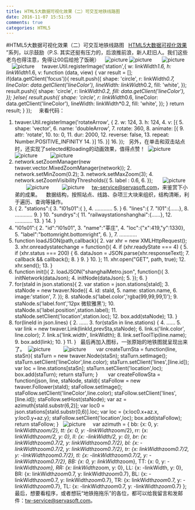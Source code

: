 ```yaml
---
title: HTML5大数据可视化效果（二）可交互地铁线路图
date: 2016-11-07 15:51:55
comments: true
categories: HTML5
---
```


#HTML5大数据可视化效果（二）可交互地铁线路图
&nbsp;
[HTML5大数据可视化效果](http://www.cnblogs.com/twaver/p/4547924.html)
&rdquo;系列，以示鼓励（P.S. 其实还挺有压力的，后浪推前浪，新人赶旧人。我们这些老鸟也得注意，免得让00后给抢了饭碗）&nbsp;
&nbsp;
![picture](http://images2015.cnblogs.com/blog/311983/201611/311983-20161103121614533-2062155906.jpg)
![picture](http://images2015.cnblogs.com/blog/311983/201611/311983-20161103121656721-376610979.jpg)
&nbsp;
&nbsp;
&nbsp;
![picture](http://images2015.cnblogs.com/blog/311983/201611/311983-20161103121921361-1178958456.gif)
&nbsp;
&nbsp;
&nbsp;
![picture](http://images2015.cnblogs.com/blog/311983/201611/311983-20161103122154049-1255275872.gif)
&nbsp;
&nbsp;
 twaver.Util.registerImage('station',{     w: linkWidth*1.6,     h: linkWidth*1.6,     v: function (data, view) {         var result = [];         if(data.getClient('focus')){             result.push({                 shape: 'circle',                 r: linkWidth*0.7,                 lineColor:  data.getClient('lineColor'),                 lineWidth: linkWidth*0.2,                 fill: 'white',             });             result.push({                 shape: 'circle',                 r: linkWidth*0.2,                 fill:  data.getClient('lineColor'),             });         }else{             result.push({                 shape: 'circle',                 r: linkWidth*0.6,                 lineColor: data.getClient('lineColor'),                 lineWidth: linkWidth*0.2,                 fill: 'white',             });         }         return result;     } }); &nbsp;
&nbsp;
 来看代码：&nbsp;
 1.    twaver.Util.registerImage('rotateArrow', { 2.        w: 124, 3.        h: 124, 4.        v: [{ 5.            shape: 'vector', 6.            name: 'doubleArrow', 7.            rotate: 360, 8.            animate: [{ 9.                attr: 'rotate', 10.                to: 0, 11.                dur: 2000, 12.                reverse: false, 13.                repeat: Number.POSITIVE_INFINITY 14.            }] 15.        }] 16.    }); &nbsp;
  另外，在单击和双击站点时，还实现了selected和loading的动画效果，值得点赞！&nbsp;
![picture](http://images2015.cnblogs.com/blog/311983/201611/311983-20161103141545565-2010504104.gif)
![picture](http://images2015.cnblogs.com/blog/311983/201611/311983-20161103141605065-1237423734.gif)
&nbsp;
&nbsp;
&nbsp;
&nbsp;
![picture](http://images2015.cnblogs.com/blog/311983/201611/311983-20161103141731096-1466288424.gif)
&nbsp;
&nbsp;
 1.    network.setZoomManager(new twaver.vector.MixedZoomManager(network)); 2.    network.setMinZoom(0.2); 3.    network.setMaxZoom(3); 4.    network.setZoomVisibilityThresholds({ 5.        label : 0.6, 6.    }); &nbsp;
&nbsp;
&nbsp;
![picture](http://images2015.cnblogs.com/blog/311983/201611/311983-20161103141931643-856207231.gif)
&nbsp;
&nbsp;
&nbsp;
&nbsp;
&nbsp;
![picture](http://images2015.cnblogs.com/blog/311983/201611/311983-20161103143834486-1796262740.gif)
&nbsp;
&nbsp;
&nbsp;
&nbsp;
![picture](http://images2015.cnblogs.com/blog/311983/201611/311983-20161103143940158-1173344247.gif)
&nbsp;
&nbsp;
tw-service@servasoft.com，来鉴赏下小弟的成果。&nbsp;
&nbsp;
 数据结构，按照站点、线路、杂项三大块来组织，结构清晰，利于遍历、查询等操作。&nbsp;
 1.    { 2.        "stations":{ 3.            "l01s01":{ }, 4.            &hellip;&hellip;&hellip;&hellip; 5.        } 6.        "lines":{ 7.            "l01":{&hellip;&hellip;}, 8.            &hellip;&hellip;&hellip;&hellip; 9.        } 10.        "sundrys":{ 11.            "railwaystationshanghai":{&hellip;&hellip;}, 12.            &hellip;&hellip;&hellip;&hellip; 13.        } 14.    } &nbsp;
&nbsp;
 1.    "l01s01":{ 2.        "id":"l01s01", 3.        "name":"莘庄", 4.        "loc":{"x":419,"y":1330}, 5.        "label":"bottomright.bottomright", 6.    }, 7.    &hellip;&hellip;&hellip;&hellip; &nbsp;
&nbsp;
&nbsp;
 1.    function loadJSON(path,callback){ 2.        var xhr = new XMLHttpRequest(); 3.        xhr.onreadystatechange = function(){ 4.            if (xhr.readyState === 4) { 5.                if (xhr.status === 200) { 6.                   dataJson = JSON.parse(xhr.responseText); 7.                   callback &amp;&amp; callback(); 8.               } 9.           } 10.       }; 11.       xhr.open("GET", path, true); 12.       xhr.send(); 13.    } &nbsp;
&nbsp;
 1.    function init(){ 2.        loadJSON("shanghaiMetro.json", function(){ 3.            initNetwork(dataJson); 4.            initNode(dataJson); 5.        }); 6.    } &nbsp;
&nbsp;
 1.    for(staId in json.stations){ 2.        var station = json.stations[staId]; 3.        staNode = new twaver.Node({ 4.            id: staId, 5.            name: station.name, 6.            image:'station', 7.        }); 8.        staNode.s('label.color','rgba(99,99,99,1)'); 9.        staNode.s('label.font','12px 微软雅黑'); 10.        staNode.s('label.position',station.label); 11.        staNode.setClient('location',station.loc); 12.        box.add(staNode); 13.    } &nbsp;
&nbsp;
 1.    for(lineId in json.lines) { 2.        &hellip;&hellip; 3.        for(staSn in line.stations) { 4.            &hellip;&hellip; 5.            var link = new twaver.Link(linkId,prevSta,staNode); 6.            link.s('link.color', line.color); 7.            link.s('link.width', linkWidth); 8.            link.setToolTip(line.name); 9.            box.add(link); 10.        } 11.    } &nbsp;
  最后再加入图标，一张原始的地铁图就呈现出来了。&nbsp;
![picture](http://images2015.cnblogs.com/blog/311983/201611/311983-20161103144715205-1780446914.png)
&nbsp;
&nbsp;
&nbsp;
&nbsp;
![picture](http://images2015.cnblogs.com/blog/311983/201611/311983-20161103144816315-1456837843.png)
&nbsp;
&nbsp;
&nbsp;
 var createTurnSta = function(line, staSn){     staTurn = new twaver.Node(staSn);     staTurn.setImage();     staTurn.setClient('lineColor',line.color);     staTurn.setClient('lines',[line.id]);     var loc = line.stations[staSn];     staTurn.setClient('location',loc);     box.add(staTurn);     return staTurn; } &nbsp;
&nbsp;
&nbsp;
 var createFollowSta = function(json, line, staNode, staId){     staFollow = new twaver.Follower(staId);     staFollow.setImage();     staFollow.setClient('lineColor',line.color);     staFollow.setClient('lines',[line.id]);     staFollow.setHost(staNode);     var az = azimuth[staId.substr(6,2)];     var loc0 = json.stations[staId.substr(0,6)].loc;     var loc = {x:loc0.x+az.x, y:loc0.y+az.y};     staFollow.setClient('location',loc);     box.add(staFollow);     return staFollow; } &nbsp;
![picture](http://images2015.cnblogs.com/blog/311983/201611/311983-20161103144955643-1549309486.png)
&nbsp;
&nbsp;
 var azimuth = {     bb: {x: 0, y: linkWidth*zoom/2},     tt: {x: 0, y: -linkWidth*zoom/2},     rr: {x: linkWidth*zoom/2, y: 0},     ll: {x: -linkWidth/2, y: 0},     br: {x: linkWidth*zoom*0.7/2, y: linkWidth*zoom*0.7/2},     bl: {x: -linkWidth*zoom*0.7/2, y: linkWidth*zoom*0.7/2},     tr: {x: linkWidth*zoom*0.7/2, y: -linkWidth*zoom*0.7/2},     tl: {x: -linkWidth*zoom*0.7/2, y: -linkWidth*zoom*0.7/2},     BB: {x: 0, y: linkWidth*zoom},     TT: {x: 0, y: -linkWidth*zoom},     RR: {x: linkWidth*zoom, y: 0},     LL: {x: -linkWidth, y: 0},     BR: {x: linkWidth*zoom*0.7, y: linkWidth*zoom*0.7},     BL: {x: -linkWidth*zoom*0.7, y: linkWidth*zoom*0.7},     TR: {x: linkWidth*zoom*0.7, y: -linkWidth*zoom*0.7},     TL: {x: -linkWidth*zoom*0.7, y: -linkWidth*zoom*0.7} }; &nbsp;
  最后，想要看程序，或者想玩&ldquo;地铁拖拖乐&rdquo;的各位，都可以给我留言和发邮件：tw-service@servasoft.com。